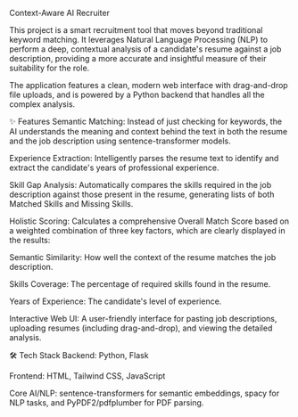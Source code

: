 Context-Aware AI Recruiter

This project is a smart recruitment tool that moves beyond traditional keyword matching. It leverages Natural Language Processing (NLP) to perform a deep, contextual analysis of a candidate's resume against a job description, providing a more accurate and insightful measure of their suitability for the role.

The application features a clean, modern web interface with drag-and-drop file uploads, and is powered by a Python backend that handles all the complex analysis.

✨ Features
Semantic Matching: Instead of just checking for keywords, the AI understands the meaning and context behind the text in both the resume and the job description using sentence-transformer models.

Experience Extraction: Intelligently parses the resume text to identify and extract the candidate's years of professional experience.

Skill Gap Analysis: Automatically compares the skills required in the job description against those present in the resume, generating lists of both Matched Skills and Missing Skills.

Holistic Scoring: Calculates a comprehensive Overall Match Score based on a weighted combination of three key factors, which are clearly displayed in the results:

Semantic Similarity: How well the context of the resume matches the job description.

Skills Coverage: The percentage of required skills found in the resume.

Years of Experience: The candidate's level of experience.

Interactive Web UI: A user-friendly interface for pasting job descriptions, uploading resumes (including drag-and-drop), and viewing the detailed analysis.

🛠️ Tech Stack
Backend: Python, Flask

Frontend: HTML, Tailwind CSS, JavaScript

Core AI/NLP: sentence-transformers for semantic embeddings, spacy for NLP tasks, and PyPDF2/pdfplumber for PDF parsing.
